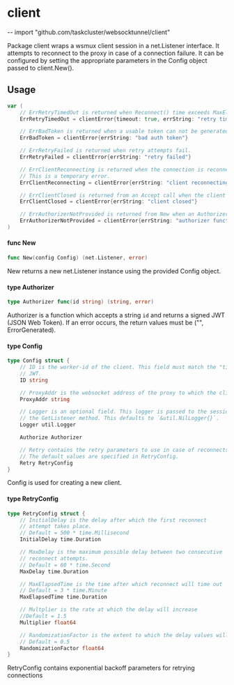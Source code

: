 # client
--
    import "github.com/taskcluster/websocktunnel/client"

Package client wraps a wsmux client session in a net.Listener interface. It
attempts to reconnect to the proxy in case of a connection failure. It can be
configured by setting the appropriate parameters in the Config object passed to
client.New().

## Usage

```go
var (
	// ErrRetryTimedOut is returned when Reconnect() time exceeds MaxElapsedTime.
	ErrRetryTimedOut = clientError{timeout: true, errString: "retry timed out"}

	// ErrBadToken is returned when a usable token can not be generated by the authorizer.
	ErrBadToken = clientError{errString: "bad auth token"}

	// ErrRetryFailed is returned when retry attempts fail.
	ErrRetryFailed = clientError{errString: "retry failed"}

	// ErrClientReconnecting is returned when the connection is reconnecting.
	// This is a temporary error.
	ErrClientReconnecting = clientError{errString: "client reconnecting", reconnect: true}

	// ErrClientClosed is returned from an Accept call when the client is closed.
	ErrClientClosed = clientError{errString: "client closed"}

	// ErrAuthorizerNotProvided is returned from New when an Authorizer is not provided.
	ErrAuthorizerNotProvided = clientError{errString: "authorizer function was not provided to client"}
)
```

#### func  New

```go
func New(config Config) (net.Listener, error)
```
New returns a new net.Listener instance using the provided Config object.

#### type Authorizer

```go
type Authorizer func(id string) (string, error)
```

Authorizer is a function which accepts a string `id` and returns a signed JWT
(JSON Web Token). If an error occurs, the return values must be ("",
ErrorGenerated).

#### type Config

```go
type Config struct {
	// ID is the worker-id of the client. This field must match the "tid" claim of the
	// JWT.
	ID string

	// ProxyAddr is the websocket address of the proxy to which the client should connect.
	ProxyAddr string

	// Logger is an optional field. This logger is passed to the session created by
	// the GetListener method. This defaults to `&util.NilLogger{}`.
	Logger util.Logger

	Authorize Authorizer

	// Retry contains the retry parameters to use in case of reconnects.
	// The default values are specified in RetryConfig.
	Retry RetryConfig
}
```

Config is used for creating a new client.

#### type RetryConfig

```go
type RetryConfig struct {
	// InitialDelay is the delay after which the first reconnect
	// attempt takes place.
	// Default = 500 * time.Millisecond
	InitialDelay time.Duration

	// MaxDelay is the maximum possible delay between two consecutive
	// reconnect attempts.
	// Default = 60 * time.Second
	MaxDelay time.Duration

	// MaxElapsedTime is the time after which reconnect will time out
	// Default = 3 * time.Minute
	MaxElapsedTime time.Duration

	// Multplier is the rate at which the delay will increase
	//Default = 1.5
	Multiplier float64

	// RandomizationFactor is the extent to which the delay values will be randomized
	// Default = 0.5
	RandomizationFactor float64
}
```

RetryConfig contains exponential backoff parameters for retrying connections
